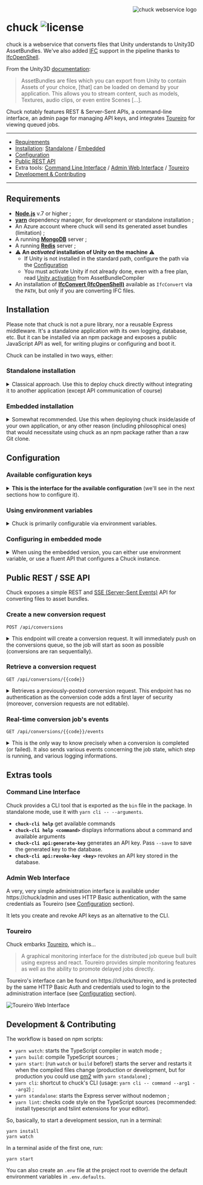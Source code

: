 <img src="https://github.com/mitmadness/chuck/raw/master/chuck.png" alt="chuck webservice logo" align="right">

# chuck ![license](https://img.shields.io/github/license/mitmadness/chuck.svg?style=flat-square)

chuck is a webservice that converts files that Unity understands to Unity3D AssetBundles. We've also added [IFC](https://en.wikipedia.org/wiki/Industry_Foundation_Classes) support in the pipeline thanks to [IfcOpenShell](http://ifcopenshell.org/).

From the Unity3D [documentation](https://docs.unity3d.com/Manual/AssetBundlesIntro.html):

> AssetBundles are files which you can export from Unity to contain Assets of your choice, [that] can be loaded on demand by your application. This allows you to stream content, such as models, Textures, audio clips, or even entire Scenes [...].

Chuck notably features REST & Server-Sent APIs, a command-line interface, an admin page for managing API keys, and integrates [Toureiro](https://github.com/Epharmix/Toureiro) for viewing queued jobs.

----------------

 - [Requirements](#requirements)
 - [Installation](#installation): [Standalone](#standalone-installation) / [Embedded](#embedded-installation)
 - [Configuration](#configuration)
 - [Public REST API](#public-rest--sse-api)
 - Extra tools: [Command Line Interface](#command-line-interface) / [Admin Web Interface](#admin-web-interface) / [Toureiro](#toureiro)
 - [Development & Contributing](#development--contributing)

----------------

## Requirements

 - **[Node.js](https://nodejs.org/en/)** v.7 or higher ;
 - **[yarn](https://yarnpkg.com/en/)** dependency manager, for development or standalone installation ;
 - An Azure account where chuck will send its generated asset bundles (limitation) ;
 - A running **[MongoDB](https://www.mongodb.com/)** server ;
 - A running **[Redis](https://redis.io/)** server ;
 - :warning: **An _activated_ installation of Unity on the machine** :warning:
   - If Unity is not installed in the standard path, configure the path via the [Configuration](#configuration)
   - You must activate Unity if not already done, even with a free plan, read [Unity activation](https://github.com/mitmadness/AssetBundleCompiler#unity-activation) from AssetBundleCompiler
 - An installation of **[IfcConvert (IfcOpenShell)](http://ifcopenshell.org/ifcconvert.html)** available as `IfcConvert` via the `PATH`, but only if you are converting IFC files.

## Installation

Please note that chuck is not a pure library, nor a reusable Express middleware. It's a standalone application with its own logging, database, etc. But it can be installed via an npm package and exposes a public JavaScript API as well, for writing plugins or configuring and boot it.

Chuck can be installed in two ways, either:

### Standalone installation

<details>
<summary>Classical approach. Use this to deploy chuck directly without integrating it to another application (except API communication of course)</summary>

#### 1. Install the application and dependencies

```
$ git clone git@github.com:mitmadness/chuck.git && cd chuck
$ yarn install
$ yarn build
```

#### 2. Configure Chuck

Create a blank `.env` file at the root.

Look at the `.env.defaults` file (don't delete it, it's part of the application), it contains key/value pairs of environment variables.

You can now override values from `.env.defaults` to match your own environment when the default values are incorrect.

You can also, of course, set environment variables by hand with your preferred method (exports, inline variables when launching the command...).

#### 3. Run it

Run `yarn start`. That's it.
</details>

### Embedded installation
<details>
<summary>Somewhat recommended. Use this when deploying chuck inside/aside of your own application, or any other reason (including philosophical ones) that would necessitate using chuck as an npm package rather than a raw Git clone.</summary>

@todo
</details>

## Configuration

### Available configuration keys

<details>
<summary><strong>This is the interface for the available configuration</strong> (we'll see in the next sections how to configure it).</summary>

```ts
interface IChuckConfig {
    // aka NODE_ENV. Configures the mode (`development` or `production`) in which the server is running.
    // development: permissive CORS rules are set on the API
    // production: timestamps in log messages and more verbose HTTP logs
    // Defaults to process.env.NODE_ENV or, if undefined, "development"
    env: EnvType;
    
    // Minimum log level (npm log levels, see https://github.com/winstonjs/winston#logging-levels).
    // Defaults to "verbose"
    logLevel: string;
    
    // Server HTTP port.
    // Defaults to 3001
    serverPort: number;
    
    // Connection string to a MongoDB database.
    // Defaults to mongodb://localhost/chuck
    mongoUrl: string;
    
    // Redis connection informations.
    // Defaults to { host: 'localhost', port: 6379, db: 0 }
    redis: { host: string; port: number; db: number };
    
    // Admin Web UIs configuration. Used by the admin interface and Toureiro.
    // Default to { enable: false, user: 'admin', password: 'admin' }
    adminWebUis: { enable: boolean, user: string; password: string; };
    
    // Unity Editor path (if not installed in the standard path), see https://github.com/mitmadness/AssetBundleCompiler#changing-unitys-executable-path
    // Default to undefined (auto)
    unityPath: string;
    
    // Azure configuration.
    // Default to { enableEmu: false }
    azure: { enableEmu: boolean; };
}
```
</details>

### Using environment variables

<details>
<summary>Chuck is primarily configurable via environment variables.</summary>

You can set environement variables in the way you prefer. Tou can set them inline, in the CLI command that launches chuck, via `export`, or for example, if you use the standalone installation, via an `.env` file at root that overrides Chuck's `.env.defaults` values (only for redefined keys).

Then, environment variables are simply mapped to the real configuration. Take those example:

 - To set `config.logLevel`, set `CHUCK_LOGLEVEL`
 - To set `config.adminWebUis.enable`, set `CHUCK_ADMINWEBUIS_ENABLE`.
 
Etc. Prefix with `CHUCK_` and replace dots with underscores, all uppercase.
</details>

### Configuring in embedded mode

<details>
<summary>When using the embedded version, you can either use environment variable, or use a fluent API that configures a Chuck instance.</summary>

@todo
</details>

## Public REST / SSE API

Chuck exposes a simple REST and [SSE (Server-Sent Events)](https://developer.mozilla.org/en-US/docs/Web/API/Server-sent_events/Using_server-sent_events) API for converting files to asset bundles.

### Create a new conversion request

`POST /api/conversions`

<details>
<summary>This endpoint will create a conversion request. It will immediately push on the conversions queue, so the job will start as soon as possible (conversions are ran sequentially).</summary>

#### Request

:closed_lock_with_key: This endpoint requires authentication using an API key. You can generate one either via the CLI, or via the web interface. Pass the API key like this: `Authorization: Bearer YOUR_API_KEY`.

Note: `compilerOptions` is an object of options to pass to AssetBundleCompiler ([abcompiler's reference](https://github.com/mitmadness/AssetBundleCompiler#link-simple-fluent-api)).

Note: `azure.sharedAccessSignatureToken` is an [Azure SAS token](https://docs.microsoft.com/en-us/azure/storage/storage-dotnet-shared-access-signature-part-1) that lets chuck create the asset bundle binary blob on Azure, without giving your Azure credentials to chuck. You can automate token creation with Azure CLI or Azure SDKs.

```
POST /api/conversions
Content-Type: application/json
Authorization: Bearer {{apiKey}}
```
```json
{
  "assetBundleName": "myassetbundle.ab",
  "compilerOptions": {
    "targeting": "webgl"
  },
  "assetUrls": [
    "https://url/to/a/file.fbx",
    "https://url/to/another/file.ifc"
  ],
  "azure": {
    "host": "{{azureHost}}",
    "container": "{{azureContainer}}",
    "sharedAccessSignatureToken": "{{azureSharedAccessSignatureToken}}"
  }
}
```

#### Successful response

```
HTTP/1.1 202 Accepted
Content-Type: application/json; charset=utf-8
```
```json
{
  "assetBundleName": "myassetbundle.ab",
  "conversion": {
    "logs": [],
    "assetBundleUrl": null,
    "error": null,
    "step": null,
    "isCompleted": false,
    "jobId": "138"
  },
  "compilerOptions": {
    "targeting": "webgl",
    "editorScripts": [],
    "buildOptions": {}
  },
  "azure": {
    "host": "{{azureHost}}",
    "container": "{{azureContainer}}",
    "sharedAccessSignatureToken": "{{azureSharedAccessSignatureToken}}"
  },
  "assetUrls": [
    "https://url/to/a/file.fbx",
    "https://url/to/another/file.ifc"
  ],
  "code": "00cad557-5acc-4c6b-a987-79f650d67197"
}
```
</details>

### Retrieve a conversion request

`GET /api/conversions/{{code}}`

<details>
<summary>Retrieves a previously-posted conversion request. This endpoint has no authentication as the conversion code adds a first layer of security (moreover, conversion requests are not editable).</summary>

#### Request

```
GET /api/conversions/{{conversionCode}}
```

#### Successful response (completed conversion)

```
HTTP/1.1 200 OK
Content-Type: application/json; charset=utf-8
```
```json
{
  "assetBundleName": "myassetbundle.ab",
  "conversion": {
    "assetBundleUrl": "https://{{azureHost}}/{{azureContainer}}/myassetbundle.ab",
    "error": null,
    "step": null,
    "isCompleted": true,
    "jobId": "139"
  },
  "compilerOptions": {
    "targeting": "webgl",
    "editorScripts": [],
    "buildOptions": {}
  },
  "azure": {
    "host": "{{azureHost}}",
    "container": "{{azureContainer}}",
    "sharedAccessSignatureToken": "{{azureSharedAccessSignatureToken}}"
  },
  "assetUrls": [
    "https://url/to/a/file.fbx",
    "https://url/to/another/file.ifc"
  ],
  "code": "00cad557-5acc-4c6b-a987-79f650d67197"
}
```

#### Successful response (failed conversion)

```
HTTP/1.1 200 OK
Content-Type: application/json; charset=utf-8
```
```json
{
  ...
  "conversion": {
    "assetBundleUrl": null,
    "error": {
      "name": "Error",
      "message": "Error(s) while downloading assets",
      "errors": [
        {
          "name": "FetchError",
          "message": "request to https://url/to/a/file.fbx failed, reason: getaddrinfo ENOTFOUND url url:443"
        },
        {
          "name": "FetchError",
          "message": "request to https://url/to/another/file.ifc failed, reason: getaddrinfo ENOTFOUND url url:443"
        }
      ]
    },
    "step": "cleanup",
    "isCompleted": true,
    "jobId": "140"
  },
  ...
}
```
</details>

### Real-time conversion job's events

`GET /api/conversions/{{code}}/events`

<details>
<summary>This is the only way to know precisely when a conversion is completed (or failed). It also sends various events concerning the job state, which step is running, and various logging informations.</summary>

**This is an Server-Sent Events (SSE) endpoint**, use the browser's native interface `EventSource` to access it, or a browser/node.js polyfill like the [eventsource](https://www.npmjs.com/package/eventsource) package on npm.

#### Request

```
GET /api/conversions/{{conversionCode}}/events
```

Available query parameters:

 - `?sseType={events|data}`: whether to use data-only SSE messages or event+data. If using `data`, the event name will be in the `type` property of the data-only message. Defaults to `events`.
 - `?replay={true|false}`: whether to dump missed events between the job start and the connection to the SSE endpoint. Defaults to `true`.

#### Successful response (completed conversion)

:warning: **The SSE spec does not allow a server to close the connection is a clean way**. It's client's responsibility to close the connection (`EventSource#close()`) when it receives either:

 - An `error` event: happens only if the conversion does not exist (check the code in the URL)
 - A `queue/conversion-ended` event that contains either an error or an URL to the resulting asset bundle.

```
HTTP/1.1 200 OK
Content-Type:text/event-stream; charset=utf-8
Cache-Control: no-cache

: sse-start
event: processor/step-change
data: {"step":{"priority":10,"name":"Download remote assets","code":"download-assets"},"message":"Starting \"Download remote assets\""}

event: queue/conversion-start
data: {"message":"Conversion started"}

event: processor/download-assets/start-download
data: {"message":"Downloading \"https://i.ytimg.com/vi/qIIN64bUbsI/maxresdefault.jpg\""}

event: processor/step-change
data: {"step":{"priority":30,"name":"Execute AssetBundleCompiler to assemble the asset bundle","code":"exec-assetbundlecompiler"},"message":"Starting \"Execute AssetBundleCompiler to assemble the asset bundle\""}

event: processor/exec-assetbundlecompiler/abcompiler-log
data: {"message":"Preparing Unity project in /tmp/AssetBundleCompiler"}

event: processor/exec-assetbundlecompiler/abcompiler-log
data: {"message":"Copying assets to /tmp/AssetBundleCompiler/Assets/CopiedAssets"}

event: processor/exec-assetbundlecompiler/abcompiler-log
data: {"message":"Copying custom editor scripts to /tmp/AssetBundleCompiler/Assets/Editor/CopiedScripts"}

event: processor/exec-assetbundlecompiler/abcompiler-log
data: {"message":"Generating asset bundle in /tmp/AssetBundleCompiler/GeneratedAssetBundles"}

event: processor/exec-assetbundlecompiler/abcompiler-log
data: {"message":"Updating resource: maxresdefault.jpg"}

event: processor/exec-assetbundlecompiler/abcompiler-log
data: {"message":"Moving asset bundle to target destination"}

event: processor/exec-assetbundlecompiler/abcompiler-log
data: {"message":"Cleaning up the Unity project"}

event: processor/exec-assetbundlecompiler/abcompiler-log
data: {"message":"Done."}

event: processor/step-change
data: {"message":"Starting \"Upload the AssetBundle on Azure\"","step":{"code":"upload-bundle","name":"Upload the AssetBundle on Azure","priority":40}}

event: processor/upload-bundle/upload-start
data: {"message":"Uploading \"/tmp/chuck-exec-assetbundlecompiler-1495536189347/myassetbundle.ab2\" to Azure"}

event: processor/upload-bundle/upload-end
data: {"message":"Upload terminated with success","blobUrl":"https://mitmtest.blob.core.windows.net/assetbundles/myassetbundle.ab2","blobResult":{"container":"assetbundles","name":"myassetbundle.ab2","lastModified":"Tue, 23 May 2017 10:43:19 GMT","etag":"\"0x8D4A1C886E0CAC4\"","requestId":"54ef0e35-0001-0088-4db1-d3adde000000","contentSettings":{"contentMD5":"xRF+eIadlPTWCVp8Y8IkjA=="}}}

event: processor/step-change
data: {"message":"Performing cleanup for steps: download-assets, exec-assetbundlecompiler, upload-bundle (All steps have terminated successfuly)","step":{"code":"cleanup","name":"Conversion artifacts cleanup","priority":null}}

event: queue/conversion-ended
data: {"message":"Conversion terminated with success!","assetBundleUrl":"https://mitmtest.blob.core.windows.net/assetbundles/myassetbundle.ab2","error":null}

: sse-keep-alive
: sse-keep-alive
```
</details>

## Extras tools

### Command Line Interface

Chuck provides a CLI tool that is exported as the `bin` file in the package. In standalone mode, use it with `yarn cli -- --arguments`.

 - **`chuck-cli help`** get available commands
 - **`chuck-cli help <command>`** displays informations about a command and available arguments
 - **`chuck-cli api:generate-key`** generates an API key. Pass `--save` to save the generated key to the database.
 - **`chuck-cli api:revoke-key <key>`** revokes an API key stored in the database.

### Admin Web Interface

A very, very simple administration interface is available under https://chuck/admin and uses HTTP Basic authentication, with the same credentials as Toureiro (see [Configuration](#configuration) section).

It lets you create and revoke API keys as an alternative to the CLI.

### Toureiro

Chuck embarks [Toureiro](https://github.com/Epharmix/Toureiro), which is...

> A graphical monitoring interface for the distributed job queue bull built using express and react. Toureiro provides simple monitoring features as well as the ability to promote delayed jobs directly.

Toureiro's interface can be found on https://chuck/toureiro, and is protected by the same HTTP Basic Auth and credentials used to login to the administration interface (see [Configuration](#configuration) section).

![Toureiro Web Interface](https://raw.githubusercontent.com/Epharmix/Toureiro/screenshots/public/screenshots/Job%20List.png)

## Development & Contributing

The workflow is based on npm scripts:

  - `yarn watch`: starts the TypeScript compiler in watch mode ;
  - `yarn build`: compile TypeScript sources ;
  - `yarn start`: (run `watch` or `build` before!) starts the server and restarts it when the compiled files change (production or development, but for production you could use [pm2](http://pm2.keymetrics.io/) with `yarn standalone`) ;
  - `yarn cli`: shortcut to chuck's CLI (usage: `yarn cli -- command --arg1 --arg2`) ;
  - `yarn standalone`: starts the Express server without nodemon ;
  - `yarn lint`: checks code style on the TypeScript sources (recommended: install typescript and tslint extensions for your editor).
  
So, basically, to start a development session, run in a terminal:

```
yarn install
yarn watch
```

In a terminal aside of the first one, run:

```
yarn start
```

You can also create an `.env` file at the project root to override the default environment variables in `.env.defaults`. 
